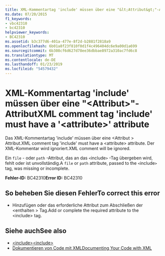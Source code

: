 ```yaml
---
title: XML-Kommentartag 'include' müssen über eine "&lt;Attribut&gt;"-Attribut
ms.date: 07/20/2015
f1_keywords:
- vbc42310
- bc42310
helpviewer_keywords:
- BC42310
ms.assetid: b3c377d6-401a-477e-8f2d-b2881f2818a9
ms.openlocfilehash: 6b01a8f23f810f0d1f4c496404dc6e9a00d1a699
ms.sourcegitcommit: 6b308cf6d627d78ee36dbbae8972a310ac7fd6c8
ms.translationtype: MT
ms.contentlocale: de-DE
ms.lasthandoff: 01/23/2019
ms.locfileid: "54579432"
---
```

# <a name="xml-comment-tag-include-must-have-a-ltattributegt-attribute"></a><span data-ttu-id="ec483-102">XML-Kommentartag 'include' müssen über eine "&lt;Attribut&gt;"-Attribut</span><span class="sxs-lookup"><span data-stu-id="ec483-102">XML comment tag 'include' must have a '&lt;attribute&gt;' attribute</span></span>
<span data-ttu-id="ec483-103">Das XML-Kommentartag 'include' müssen über eine \<Attribut > Attribut.</span><span class="sxs-lookup"><span data-stu-id="ec483-103">XML comment tag 'include' must have a \<attribute> attribute.</span></span> <span data-ttu-id="ec483-104">Der XML-Kommentar wird ignoriert.</span><span class="sxs-lookup"><span data-stu-id="ec483-104">XML comment will be ignored.</span></span>  
  
 <span data-ttu-id="ec483-105">Ein `file` - oder `path` -Attribut, das an das `<`include`>` -Tag übergeben wird, fehlt oder ist unvollständig.</span><span class="sxs-lookup"><span data-stu-id="ec483-105">A `file` or `path` attribute, passed to the `<`include`>` tag, was missing or incomplete.</span></span>  
  
 <span data-ttu-id="ec483-106">**Fehler-ID:** BC42310</span><span class="sxs-lookup"><span data-stu-id="ec483-106">**Error ID:** BC42310</span></span>  
  
## <a name="to-correct-this-error"></a><span data-ttu-id="ec483-107">So beheben Sie diesen Fehler</span><span class="sxs-lookup"><span data-stu-id="ec483-107">To correct this error</span></span>  
  
-   <span data-ttu-id="ec483-108">Hinzufügen oder das erforderliche Attribut zum Abschließen der \<enthalten > Tag.</span><span class="sxs-lookup"><span data-stu-id="ec483-108">Add or complete the required attribute to the \<include> tag.</span></span>  
  
## <a name="see-also"></a><span data-ttu-id="ec483-109">Siehe auch</span><span class="sxs-lookup"><span data-stu-id="ec483-109">See also</span></span>
- [<span data-ttu-id="ec483-110">\<include></span><span class="sxs-lookup"><span data-stu-id="ec483-110">\<include></span></span>](../../visual-basic/language-reference/xmldoc/include.md)
- [<span data-ttu-id="ec483-111">Dokumentieren von Code mit XML</span><span class="sxs-lookup"><span data-stu-id="ec483-111">Documenting Your Code with XML</span></span>](../../visual-basic/programming-guide/program-structure/documenting-your-code-with-xml.md)
